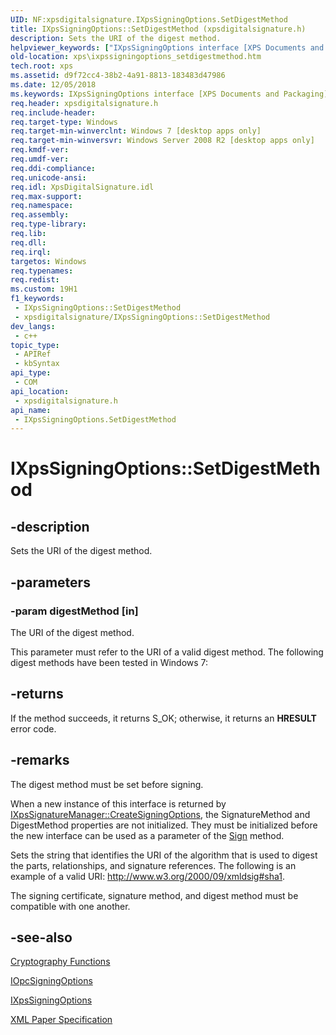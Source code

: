 ```yaml
---
UID: NF:xpsdigitalsignature.IXpsSigningOptions.SetDigestMethod
title: IXpsSigningOptions::SetDigestMethod (xpsdigitalsignature.h)
description: Sets the URI of the digest method.
helpviewer_keywords: ["IXpsSigningOptions interface [XPS Documents and Packaging]","SetDigestMethod method","IXpsSigningOptions.SetDigestMethod","IXpsSigningOptions::SetDigestMethod","SetDigestMethod","SetDigestMethod method [XPS Documents and Packaging]","SetDigestMethod method [XPS Documents and Packaging]","IXpsSigningOptions interface","xps.ixpssigningoptions_setdigestmethod","xpsdigitalsignature/IXpsSigningOptions::SetDigestMethod"]
old-location: xps\ixpssigningoptions_setdigestmethod.htm
tech.root: xps
ms.assetid: d9f72cc4-38b2-4a91-8813-183483d47986
ms.date: 12/05/2018
ms.keywords: IXpsSigningOptions interface [XPS Documents and Packaging],SetDigestMethod method, IXpsSigningOptions.SetDigestMethod, IXpsSigningOptions::SetDigestMethod, SetDigestMethod, SetDigestMethod method [XPS Documents and Packaging], SetDigestMethod method [XPS Documents and Packaging],IXpsSigningOptions interface, xps.ixpssigningoptions_setdigestmethod, xpsdigitalsignature/IXpsSigningOptions::SetDigestMethod
req.header: xpsdigitalsignature.h
req.include-header: 
req.target-type: Windows
req.target-min-winverclnt: Windows 7 [desktop apps only]
req.target-min-winversvr: Windows Server 2008 R2 [desktop apps only]
req.kmdf-ver: 
req.umdf-ver: 
req.ddi-compliance: 
req.unicode-ansi: 
req.idl: XpsDigitalSignature.idl
req.max-support: 
req.namespace: 
req.assembly: 
req.type-library: 
req.lib: 
req.dll: 
req.irql: 
targetos: Windows
req.typenames: 
req.redist: 
ms.custom: 19H1
f1_keywords:
 - IXpsSigningOptions::SetDigestMethod
 - xpsdigitalsignature/IXpsSigningOptions::SetDigestMethod
dev_langs:
 - c++
topic_type:
 - APIRef
 - kbSyntax
api_type:
 - COM
api_location:
 - xpsdigitalsignature.h
api_name:
 - IXpsSigningOptions.SetDigestMethod
---
```


# IXpsSigningOptions::SetDigestMethod


## -description

Sets the URI of the digest method.

## -parameters

### -param digestMethod [in]

The URI of the digest method.

This parameter must refer to the URI of a valid digest method. The following digest methods have been tested in Windows 7:

## -returns

If the method succeeds, it returns S_OK; otherwise, it returns an <b>HRESULT</b> error code.

## -remarks

The digest method must be set before signing.

When a new instance of this interface is returned by <a href="/windows/desktop/api/xpsdigitalsignature/nf-xpsdigitalsignature-ixpssignaturemanager-createsigningoptions">IXpsSignatureManager::CreateSigningOptions</a>, the SignatureMethod and  DigestMethod properties are not initialized. They must be initialized before the new interface can be used as a parameter of the <a href="/windows/desktop/api/xpsdigitalsignature/nf-xpsdigitalsignature-ixpssignaturemanager-sign">Sign</a> method.

Sets the string  that identifies the URI of the algorithm that is used to digest the parts, relationships, and signature references. The following is an example of a valid URI:   <a href="http://www.w3.org/2000/09/xmldsig">http://www.w3.org/2000/09/xmldsig#sha1</a>.

The signing certificate, signature method, 
    and digest method must be compatible with one another.

## -see-also

<a href="/windows/desktop/SecCrypto/cryptography-functions">Cryptography Functions</a>



<a href="/previous-versions/windows/desktop/api/msopc/nn-msopc-iopcsigningoptions">IOpcSigningOptions</a>



<a href="/windows/desktop/api/xpsdigitalsignature/nn-xpsdigitalsignature-ixpssigningoptions">IXpsSigningOptions</a>



<a href="https://en.wikipedia.org/wiki/Open_XML_Paper_Specification">XML Paper Specification</a>